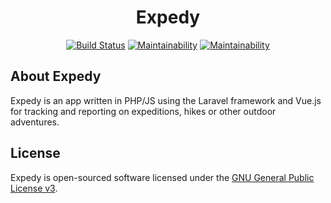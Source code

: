 <center>
<h1>Expedy</h1>

[![Build Status](https://travis-ci.org/painejake/expedy.svg?branch=master)](https://travis-ci.org/painejake/expedy)
[![Maintainability](https://api.codeclimate.com/v1/badges/52c97819208b48037ad1/maintainability)](https://codeclimate.com/github/painejake/expedy/maintainability)
[![Maintainability](https://img.shields.io/badge/version-pre--alpha-orange)](https://github.com/painejake/expedy/projects)
</center>


## About Expedy

Expedy is an app written in PHP/JS using the Laravel framework and Vue.js for tracking and reporting on expeditions, hikes or other outdoor adventures.


## License

Expedy is open-sourced software licensed under the [GNU General Public License v3](https://github.com/painejake/expedy/blob/master/LICENSE.md).

